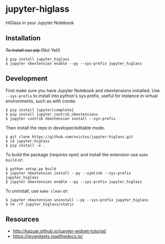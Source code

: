 jupyter-higlass
===============================

HiGlass in your Jupyter Notebook

Installation
------------

<del>To install use pip </del> (Not Yet!)

    $ pip install jupyter_higlass
    $ jupyter nbextension enable --py --sys-prefix jupyter_higlass


Development
-----------
First make sure you have Jupyter Notebook and nbextensions installed. Use `--sys-prefix` to install into python's sys.prefix, useful for instance in virtual environments, such as with conda.

	$ pip install jupyter[complete]
	$ pip install jupyter_contrib_nbextensions
	$ jupyter contrib nbextension install --sys-prefix

Then install the repo in developer/editable mode.

    $ git clone https://github.com/nvictus/jupyter-higlass.git
    $ cd jupyter-higlass
    $ pip install -e .

To build the package (requires npm) and install the extension use `make build` or:

	$ python setup.py build
    $ jupyter nbextension install --py --symlink --sys-prefix jupyter_higlass
    $ jupyter nbextension enable --py --sys-prefix jupyter_higlass

To uninstall, use `make clean` or:

	$ jupyter nbextension uninstall --py --sys-prefix jupyter_higlass
	$ rm -rf jupyter_higlass/static


Resources
---------

* http://kazuar.github.io/jupyter-widget-tutorial/
* https://ipywidgets.readthedocs.io/
